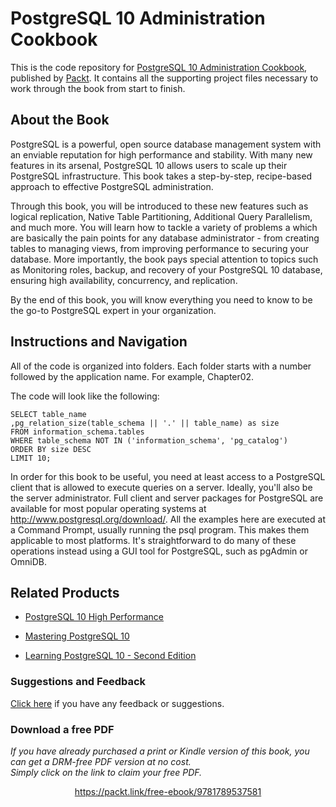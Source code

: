 # PostgreSQL 10 Administration Cookbook
This is the code repository for [PostgreSQL 10 Administration Cookbook](https://www.packtpub.com/big-data-and-business-intelligence/postgresql-10-administration-cookbook?utm_source=github&utm_medium=repository&utm_campaign=9781788474924), published by [Packt](https://www.packtpub.com/?utm_source=github). It contains all the supporting project files necessary to work through the book from start to finish.
## About the Book
PostgreSQL is a powerful, open source database management system with an enviable reputation for high performance and stability. With many new features in its arsenal, PostgreSQL 10 allows users to scale up their PostgreSQL infrastructure. This book takes a step-by-step, recipe-based approach to effective PostgreSQL administration.

Through this book, you will be introduced to these new features such as logical replication, Native Table Partitioning, Additional Query Parallelism, and much more. You will learn how to tackle a variety of problems a which are basically the pain points for any database administrator - from creating tables to managing views, from improving performance to securing your database. More importantly, the book pays special attention to topics such as Monitoring roles, backup, and recovery of your PostgreSQL 10 database, ensuring high availability, concurrency, and replication.

By the end of this book, you will know everything you need to know to be the go-to PostgreSQL expert in your organization. 
## Instructions and Navigation
All of the code is organized into folders. Each folder starts with a number followed by the application name. For example, Chapter02.



The code will look like the following:
```
SELECT table_name
,pg_relation_size(table_schema || '.' || table_name) as size
FROM information_schema.tables
WHERE table_schema NOT IN ('information_schema', 'pg_catalog')
ORDER BY size DESC
LIMIT 10;
```

In order for this book to be useful, you need at least access to a PostgreSQL client that is
allowed to execute queries on a server. Ideally, you'll also be the server administrator. Full
client and server packages for PostgreSQL are available for most popular operating systems
at http://www.postgresql.org/download/. All the examples here are executed at a
Command Prompt, usually running the psql program. This makes them applicable to most
platforms. It's straightforward to do many of these operations instead using a GUI tool for
PostgreSQL, such as pgAdmin or OmniDB.

## Related Products
* [PostgreSQL 10 High Performance](https://www.packtpub.com/big-data-and-business-intelligence/postgresql-10-high-performance?utm_source=github&utm_medium=repository&utm_campaign=9781788474481)

* [Mastering PostgreSQL 10](https://www.packtpub.com/big-data-and-business-intelligence/mastering-postgresql-10?utm_source=github&utm_medium=repository&utm_campaign=9781788472296)

* [Learning PostgreSQL 10 - Second Edition](https://www.packtpub.com/big-data-and-business-intelligence/learning-postgresql-10-second-edition?utm_source=github&utm_medium=repository&utm_campaign=9781788392013)

### Suggestions and Feedback
[Click here](https://docs.google.com/forms/d/e/1FAIpQLSe5qwunkGf6PUvzPirPDtuy1Du5Rlzew23UBp2S-P3wB-GcwQ/viewform) if you have any feedback or suggestions.
### Download a free PDF

 <i>If you have already purchased a print or Kindle version of this book, you can get a DRM-free PDF version at no cost.<br>Simply click on the link to claim your free PDF.</i>
<p align="center"> <a href="https://packt.link/free-ebook/9781789537581">https://packt.link/free-ebook/9781789537581 </a> </p>